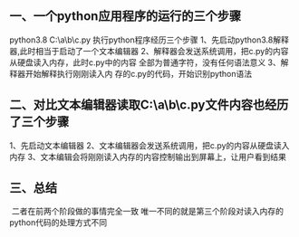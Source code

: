 ## 一、一个python应用程序的运行的三个步骤

python3.8 C:\a\b\c.py  执行python程序经历三个步骤
 			1、先启动python3.8解释器,此时相当于启动了一个文本编辑器
 			2、解释器会发送系统调用，把c.py的内容从硬盘读入内存，此时c.py中的内容
 				全部为普通字符，没有任何语法意义
 			3、解释器开始解释执行刚刚读入内      存的c.py的代码，开始识别python语法

## 二、对比文本编辑器读取C:\a\b\c.py文件内容也经历了三个步骤

1、先启动文本编辑器
  	2、文本编辑器会发送系统调用，把c.py的内容从硬盘读入内存
  	3、文本编辑会将刚刚读入内存的内容控制输出到屏幕上，让用户看到结果

## 三、总结

​		二者在前两个阶段做的事情完全一致
​		唯一不同的就是第三个阶段对读入内存的python代码的处理方式不同